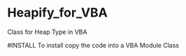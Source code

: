 # Heapify_for_VBA
Class for Heap Type in VBA


#INSTALL 
To install copy the code into a VBA Module Class

